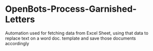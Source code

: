 # OpenBots-Process-Garnished-Letters
Automation used for fetching data from Excel Sheet, using that data to replace text on a word doc. template and save those documents accordingly
